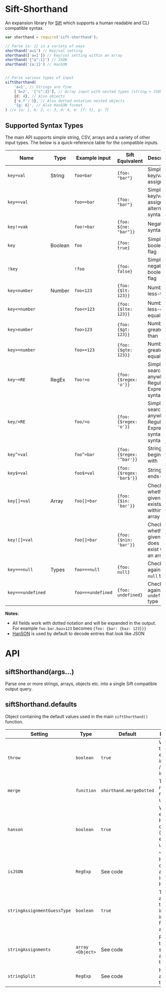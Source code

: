 Sift-Shorthand
==============
An expansion library for [Sift](https://github.com/crcn/sift.js#readme) which supports a human readable and CLI compatible syntax.


```javascript
var shorthand = require('sift-shorthand');

// Parse {a: 1} in a variety of ways
shorthand('a=1') // Key/val setting
shorthand(['a=1']) // Key/val setting within an array
shorthand('{"a":1}') // JSON
shorthand('{a:1}') // HanSON


// Parse various types of input
siftShorthand(
	'a=1', // Strings are fine
	['b=2', '{"c":3}'], // Array input with nested types (string + JSON)
	{d: 4}, // Also objects
	{'e.f': 5}, // Also dotted notation nested objects
	'{g: 6}', // Also HanSON format
) //= {a: 1, b: 2, c: 3, d: 4, e: {f: 5}, g: 7}
```


Supported Syntax Types
----------------------
The main API supports simple string, CSV, arrays and a variety of other input types. The below is a quick-reference table for the compatible inputs.


| Name              | Type    | Example input     | Sift Equivalent           | Description                                                   |
|-------------------|---------|-------------------|---------------------------|---------------------------------------------------------------|
| `key=val`         | String  | `foo=bar`         | `{foo: "bar"}`            | Simple key/value assignment                                   |
| `key==val`        |         | `foo==bar`        | `{foo: "bar"}`            | Simple key/value assignment, alternative syntax               |
| `key!=vak`        |         | `foo!=bar`        | `{foo: ${ne: "bar"}}`     | Negation syntax                                               |
| `key`             | Boolean | `foo`             | `{foo: true}`             | Simple boolean flag                                           |
| `!key`            |         | `!foo`            | `{foo: false}`            | Simple negation boolean flag                                  |
| `key<number`      | Number  | `foo<123`         | `{foo: {$lt: 123}}`       | Number is-less-than                                           |
| `key<=number`     |         | `foo<=123`        | `{foo: {$lte: 123}}`      | Number is-less-or-equal-to                                    |
| `key>number`      |         | `foo>123`         | `{foo: {$gt: 123}}`       | Number is-greater-than                                        |
| `key>=number`     |         | `foo>=123`        | `{foo: {$gte: 123}}`      | Number is-greater-or-equal-to                                 |
| `key~=RE`         | RegEx   | `foo!=o`          | `{foo: {$regex: 'o'}}`    | Simple search-anywhere Regular Expression syntax              |
| `key/=RE`         |         | `foo/=o`          | `{foo: {$regex: 'o'}}`    | Simple search-anywhere Regular Expression syntax, alt syntax  |
| `key^=val`        |         | `foo^=bar`        | `{foo: {$regex: '^bar'}}` | String begins-with                                            |
| `key$=val`        |         | `foo$=val`        | `{foo: {$regex: 'bar$'}}` | String ends-with                                              |
| `key[]=val`       | Array   | `foo[]=bar`       | `{foo: {$in: 'bar'}}`     | Checks whether the given value exists within an array         |
| `key![]=val`      |         | `foo[]=bar`       | `{foo: {$nin: 'bar'}}`    | Checks whether the given value does not exist within an array |
| `key===null`      | Types   | `foo===null`      | `{foo: null}`             | Checks against the `null` type                                |
| `key===undefined` |         | `foo===undefined` | `{foo: undefined}`        | Checks against the `undefined` type                           |


**Notes**:

* All fields work with dotted notation and will be expanded in the output. For example `foo.bar.baz=123` becomes `{foo: {bar: {baz: 123}}}`
* [HanSON](https://github.com/timjansen/hanson) is used by default to decode entries that *look* like JSON


API
===

siftShorthand(args...)
--------------------------------
Parse one or more strings, arrays, objects etc. into a single Sift compatible output query.



siftShorthand.defaults
----------------------
Object containing the default values used in the main `siftShorthand()` function.


| Setting                     | Type             | Default                 | Description                                                             |
|-----------------------------|------------------|-------------------------|-------------------------------------------------------------------------|
| `throw`                     | `boolean`        | `true`                  | Whether to throw an error when input JSON / HanSON is invalid           |
| `merge`                     | `function`       | `shorthand.mergeDotted` | The default merge method to use                                         |
| `hanson`                    | `boolean`        | `true`                  | Whether to enable HanSON decoding (slower but easier to use than JSON)  |
| `isJSON`                    | `RegExp`         | See code                | How to determine if an argument is JSON / HanSON                        |
| `stringAssignmentGuessType` | `boolean`        | `true`                  | Try to guess and correct the incoming input type for string assignments |
| `stringAssignments`         | `array <Object>` | See code                | Rules used to assign string assignment tuples                           |
| `stringSplit`               | `RegExp`         | See code                | How to split a string of tuples                                         |
